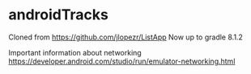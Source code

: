 # androidTracks
Cloned from https://github.com/jlopezr/ListApp
Now up to gradle 8.1.2

Important information about networking https://developer.android.com/studio/run/emulator-networking.html
